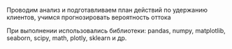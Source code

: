 Проводим анализ и подготавливаем план действий по удержанию клиентов, учимся прогнозировать вероятность оттока

При выполнении использовались библиотеки: pandas, numpy, matplotlib, seaborn, scipy, math, plotly, sklearn и др.

